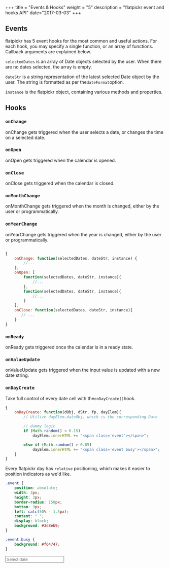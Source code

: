 +++
title = "Events & Hooks"
weight = "5"
description = "flatpickr event and hooks API"
date="2017-03-03"
+++

## Events

flatpickr has 5 event hooks for the most common and useful actions. For each hook, you may specify a single function, or an array of functions. Callback arguments are explained below.

`selectedDates` is an array of Date objects selected by the user. When there are no dates selected, the array is empty.

`dateStr` is a string representation of the latest selected Date object by the user. The string is formatted as per the`dateFormat`option.

`instance` is the flatpickr object, containing various methods and properties.

## Hooks

### `onChange`

onChange gets triggered when the user selects a date, or changes the time on a selected date.

### `onOpen`

onOpen gets triggered when the calendar is opened.

### `onClose`

onClose gets triggered when the calendar is closed.

### `onMonthChange`

onMonthChange gets triggered when the month is changed, either by the user or programmatically.

### `onYearChange`

onYearChange gets triggered when the year is changed, either by the user or programmatically.

```javascript

{
    onChange: function(selectedDates, dateStr, instance) {
        //...
    },
    onOpen: [
        function(selectedDates, dateStr, instance){
            //...
        },
        function(selectedDates, dateStr, instance){
            //...
        }
    ],
    onClose: function(selectedDates, dateStr, instance){
       // ...
    }
}
```


### `onReady`

onReady gets triggered once the calendar is in a ready state.

### `onValueUpdate`

onValueUpdate gets triggered when the input value is updated with a new date string.

### `onDayCreate`

Take full control of every date cell with the`onDayCreate()`hook.

```js
{
    onDayCreate: function(dObj, dStr, fp, dayElem){
        // Utilize dayElem.dateObj, which is the corresponding Date

        // dummy logic
        if (Math.random() < 0.15)
            dayElem.innerHTML += "<span class='event'></span>";

        else if (Math.random() > 0.85)
            dayElem.innerHTML += "<span class='event busy'></span>";
    }
}
```

Every flatpickr day has `relative` positioning, which makes it easier to position indicators as we'd like.

```css
.event {
    position: absolute;
    width: 3px;
    height: 3px;
    border-radius: 150px;
    bottom: 3px;
    left: calc(50% - 1.5px);
    content: " ";
    display: block;
    background: #3d8eb9;
}

.event.busy {
    background: #f64747;
}
```

<style>
.event {
    position: absolute;
    width: 3px;
    height: 3px;
    border-radius: 150px;
    bottom: 3px;
    left: calc(50% - 1.5px);
    content: " ";
    display: block;
    background: #3d8eb9;
}

.event.busy {
    background: #f64747;
}
</style>

<input data-id="onDayCreate" type="text" placeholder="Select date" class="flatpickr">
